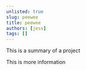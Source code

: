 ```yaml
---
unlisted: true
slug: peewee
title: peewee
authors: [jess]
tags: []
---
```


This is a summary of a project

<!--truncate-->

This is more information